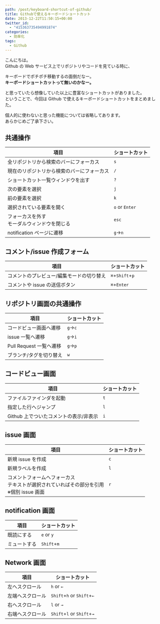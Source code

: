 ```yaml
---
path: /post/keyboard-shortcut-of-github/
title: Githubで使えるキーボードショートカット
date: 2013-12-22T11:50:15+00:00
twitter_id:
  - "415363735494991874"
categories:
  - 効率化
tags:
  - Github
---
```


こんにちは。  
Github の Web サービス上でリポジトリやコードを見ている時に、

キーボードでポチポチ移動するの面倒だなー。  
**キーボードショートカットって無いのかなー。**

と思っていたら想像していた以上に豊富なショートカットがありました。  
ということで、今回は Github で使えるキーボードショートカットをまとめました。

個人的に使わないと思った機能については省略してあります。  
あらかじめご了承下さい。

<!--more-->

## 共通操作

| 項目                                           | ショートカット |
| ---------------------------------------------- | -------------- |
| 全リポジトリから検索のバーにフォーカス         | `s`            |
| 現在のリポジトリから検索のバーにフォーカス     | `/`            |
| ショートカット一覧ウィンドウを出す             | `?`            |
| 次の要素を選択                                 | `j`            |
| 前の要素を選択                                 | `k`            |
| 選択されている要素を開く                       | `o` or `Enter` |
| フォーカスを外す<br>モーダルウィンドウを閉じる | `esc`          |
| notification ページに遷移                      | `g`→`n`        |

## コメント/issue 作成フォーム

| 項目                                      | ショートカット  |
| ----------------------------------------- | --------------- |
| コメントのプレビュー/編集モードの切り替え | `⌘`+`Shift`+`p` |
| コメントや issue の送信ボタン             | `⌘`+`Enter`     |

## リポジトリ画面の共通操作

| 項目                    | ショートカット |
| ----------------------- | -------------- |
| コードビュー画面へ遷移  | `g`→`c`        |
| issue 一覧へ遷移        | `g`→`i`        |
| Pull Request 一覧へ遷移 | `g`→`p`        |
| ブランチ/タグを切り替え | `w`            |

## コードビュー画面

| 項目                                   | ショートカット |
| -------------------------------------- | -------------- |
| ファイルファインダを起動               | `t`            |
| 指定した行へジャンプ                   | `l`            |
| Github 上でついたコメントの表示/非表示 | `i`            |

## issue 画面

| 項目                                                                                         | ショートカット |
| -------------------------------------------------------------------------------------------- | -------------- |
| 新規 issue を作成                                                                            | `c`            |
| 新規ラベルを作成                                                                             | `l`            |
| コメントフォームへフォーカス<br>テキストが選択されていればその部分を引用<br>※個別 issue 画面 | `r`            |

## notification 画面

| 項目         | ショートカット |
| ------------ | -------------- |
| 既読にする   | `e` or `y`     |
| ミュートする | `Shift`+`m`    |

## Network 画面

| 項目             | ショートカット             |
| ---------------- | -------------------------- |
| 左へスクロール   | `h` or `←`                 |
| 左端へスクロール | `Shift`+`h` or `Shift`+`←` |
| 右へスクロール   | `l` or `→`                 |
| 右端へスクロール | `Shift`+`l` or `Shift`+`→` |
